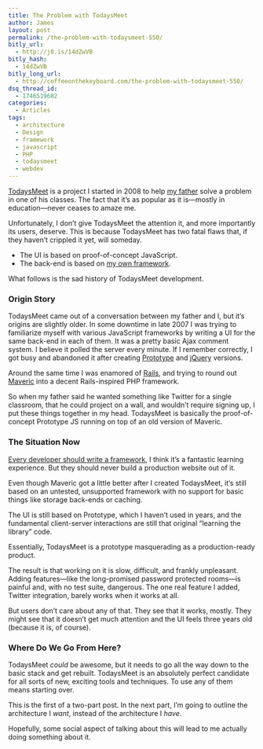 ```yaml
---
title: The Problem with TodaysMeet
author: James
layout: post
permalink: /the-problem-with-todaysmeet-550/
bitly_url:
  - http://j0.is/14dZwVB
bitly_hash:
  - 14dZwVB
bitly_long_url:
  - http://coffeeonthekeyboard.com/the-problem-with-todaysmeet-550/
dsq_thread_id:
  - 1746519682
categories:
  - Articles
tags:
  - architecture
  - Design
  - framework
  - javascript
  - PHP
  - todaysmeet
  - webdev
---
```

[TodaysMeet][1] is a project I started in 2008 to help [my father][2] solve a problem in one of his classes. The fact that it&#8217;s as popular as it is—mostly in education—never ceases to amaze me.

Unfortunately, I don&#8217;t give TodaysMeet the attention it, and more importantly its users, deserve. This is because TodaysMeet has two fatal flaws that, if they haven&#8217;t crippled it yet, will someday.

  * The UI is based on proof-of-concept JavaScript.
  * The back-end is based on [my own framework][3].

What follows is the sad history of TodaysMeet development.

### Origin Story

TodaysMeet came out of a conversation between my father and I, but it&#8217;s origins are slightly older. In some downtime in late 2007 I was trying to familiarize myself with various JavaScript frameworks by writing a UI for the same back-end in each of them. It was a pretty basic Ajax comment system. I believe it polled the server every minute. If I remember correctly, I got busy and abandoned it after creating [Prototype][4] and [jQuery][5] versions.

Around the same time I was enamored of [Rails][6], and trying to round out [Maveric][3] into a decent Rails-inspired PHP framework.

So when my father said he wanted something like Twitter for a single classroom, that he could project on a wall, and wouldn&#8217;t require signing up, I put these things together in my head. TodaysMeet is basically the proof-of-concept Prototype JS running on top of an old version of Maveric.

### The Situation Now

[Every developer should write a framework][7], I think it&#8217;s a fantastic learning experience. But they should never build a production website out of it.

Even though Maveric got a little better after I created TodaysMeet, it&#8217;s still based on an untested, unsupported framework with no support for basic things like storage back-ends or caching.

The UI is still based on Prototype, which I haven&#8217;t used in years, and the fundamental client-server interactions are still that original &#8220;learning the library&#8221; code.

Essentially, TodaysMeet is a prototype masquerading as a production-ready product.

The result is that working on it is slow, difficult, and frankly unpleasant. Adding features—like the long-promised password protected rooms—is painful and, with no test suite, dangerous. The one real feature I added, Twitter integration, barely works when it works at all.

But users don&#8217;t care about any of that. They see that it works, mostly. They might see that it doesn&#8217;t get much attention and the UI feels three years old (because it is, of course).

### Where Do We Go From Here?

TodaysMeet *could* be awesome, but it needs to go all the way down to the basic stack and get rebuilt. TodaysMeet is an absolutely perfect candidate for all sorts of new, exciting tools and techniques. To use any of them means starting over.

This is the first of a two-part post. In the next part, I&#8217;m going to outline the architecture I *want*, instead of the architecture I *have*.

Hopefully, some social aspect of talking about this will lead to me actually doing something about it.

 [1]: http://todaysmeet.com/
 [2]: http://speedchange.blogspot.com
 [3]: http://svn.jamessocol.com/maveric
 [4]: http://www.prototypejs.org/
 [5]: http://jquery.com/
 [6]: http://rubyonrails.org/
 [7]: http://www.brandonsavage.net/why-every-developer-should-write-their-own-framework/